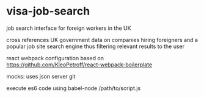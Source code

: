 # visa-job-search
job search interface for foreign workers in the UK

cross references UK government data on companies hiring foreigners and a popular
job site search engine thus filtering relevant results to the user

react webpack configuration based on https://github.com/KleoPetroff/react-webpack-boilerplate

mocks: uses json server
git

execute es6 code using babel-node /path/to/script.js